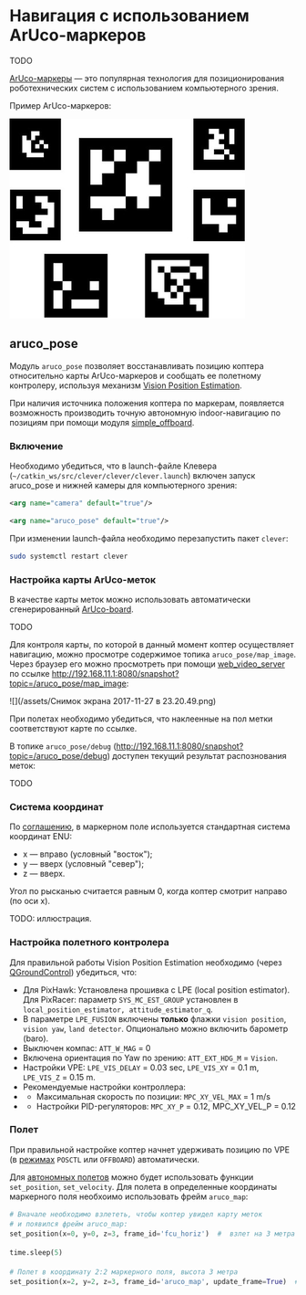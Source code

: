 Навигация с использованием ArUco-маркеров
===

TODO

[ArUco-маркеры](https://docs.opencv.org/3.2.0/d5/dae/tutorial_aruco_detection.html) — это популярная технология для позиционирования 
роботехнических систем с использованием компьютерного зрения.

Пример ArUco-маркеров:

![](/assets/markers.jpg)

aruco_pose
---

Модуль `aruco_pose` позволяет восстанавливать позицию коптера относительно карты ArUco-маркеров и сообщать ее полетному контролеру, используя механизм [Vision Position Estimation](https://dev.px4.io/en/ros/external_position_estimation.html).

При наличия источника положения коптера по маркерам, появляется возможность производить точную автономную indoor-навигацию по позициям при помощи модуля [simple_offboard](/docs/simple_offboard.md).

### Включение

Необходимо убедиться, что в launch-файле Клевера (`~/catkin_ws/src/clever/clever/clever.launch`) включен запуск aruco_pose и нижней камеры для компьютерного зрения:

```xml
<arg name="camera" default="true"/>
```

```xml
<arg name="aruco_pose" default="true"/>
```

При изменении launch-файла необходимо перезапустить пакет `clever`:

```bash
sudo systemctl restart clever
```

### Настройка карты ArUco-меток

В качестве карты меток можно использовать автоматически сгенерированный [ArUco-board](https://docs.opencv.org/trunk/db/da9/tutorial_aruco_board_detection.html).

TODO

Для контроля карты, по которой в данный момент коптер осуществляет навигацию, можно просмотре содержимое топика `aruco_pose/map_image`. Через браузер его можно просмотреть при помощи [web_video_server](/docs/web_video_server.md) по ссылке http://192.168.11.1:8080/snapshot?topic=/aruco_pose/map_image:

![](/assets/Снимок экрана 2017-11-27 в 23.20.49.png)

При полетах необходимо убедиться, что наклеенные на пол метки соответствуют карте по ссылке.

В топике `aruco_pose/debug` (http://192.168.11.1:8080/snapshot?topic=/aruco_pose/debug) доступен текущий результат распознования меток:

TODO

### Система координат

По [соглашению](http://www.ros.org/reps/rep-0103.html), в маркерном поле используется стандартная система координат ENU:

* x — вправо (условный "восток");
* y — вверх (условный "север");
* z — вверх.

Угол по рысканью считается равным 0, когда коптер смотрит направо (по оси x).

TODO: иллюстрация.

### Настройка полетного контролера

Для правильной работы Vision Position Estimation необходимо (через [QGroundControl](/docs/gcs_bridge.md)) убедиться, что:

* Для PixHawk: Установлена прошивка с LPE (local position estimator). Для PixRacer: параметр `SYS_MC_EST_GROUP` установлен в `local_position_estimator, attitude_estimator_q`.
* В параметре `LPE_FUSION` включены **только** флажки `vision position`, `vision yaw`, `land detector`. Опционально можно включить барометр (baro). 
* Выключен компас: `ATT_W_MAG` = 0
* Включена ориентация по Yaw по зрению: `ATT_EXT_HDG_M` = `Vision`.
* Настройки VPE: `LPE_VIS_DELAY` = 0.03 sec, `LPE_VIS_XY` = 0.1 m, `LPE_VIS_Z` = 0.15 m.
* Рекомендуемые настройки контроллера: 
* * Максимальная скорость по позиции: ``MPC_XY_VEL_MAX`` = 1 m/s
* * Настройки PID-регуляторов: `MPC_XY_P` = 0.12, MPC_XY_VEL_P = 0.12

### Полет

При правильной настройке коптер начнет удерживать позицию по VPE (в [режимах](/docs/modes.md) `POSCTL` или `OFFBOARD`) автоматически.

Для [автономных полетов](/docs/simple_offboard.md) можно будет использовать функции `set_position`, `set_velocity`. Для полета в определенные координаты маркерного поля необхоимо использовать фрейм `aruco_map`:

```python
# Вначале необходимо взлететь, чтобы коптер увидел карту меток
# и появился фрейм aruco_map:
set_position(x=0, y=0, z=3, frame_id='fcu_horiz')  #  взлет на 3 метра

time.sleep(5)

# Полет в координату 2:2 маркерного поля, высота 3 метра
set_position(x=2, y=2, z=3, frame_id='aruco_map', update_frame=True)  #  полет в координату 2:2, высота 3 метра
```